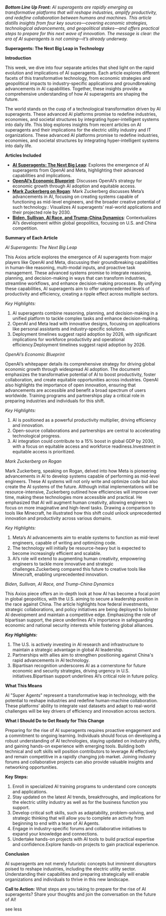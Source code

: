**_Bottom Line Up Front:_** _AI superagents are rapidly emerging as transformative platforms that will reshape industries, amplify productivity, and redefine collaboration between humans and machines. This article distills insights from four key sources—covering economic strategies, technological advancements, and geopolitical stakes—and offers practical steps to prepare for this next wave of innovation. The message is clear: the era of AI superagents is not coming—it’s already underway._

**Superagents: The Next Big Leap in Technology**

**Introduction**

This week, we dive into four separate articles that shed light on the rapid evolution and implications of AI superagents. Each article explores different facets of this transformative technology, from economic strategies and geopolitical impacts to industry-specific applications and groundbreaking advancements in AI capabilities. Together, these insights provide a comprehensive understanding of how AI superagents are shaping the future.

The world stands on the cusp of a technological transformation driven by AI superagents. These advanced AI platforms promise to redefine industries, economies, and societal structures by integrating hyper-intelligent systems into daily life. This blog explores insights from recent articles on AI superagents and their implications for the electric utility industry and IT organizations. These advanced AI platforms promise to redefine industries, economies, and societal structures by integrating hyper-intelligent systems into daily life.

**Articles Included**

*   [**AI Superagents: The Next Big Leap**](https://mcas-proxyweb.mcas.ms/certificate-checker?login=false&originalUrl=https%3A%2F%2Fwww.axios.com.mcas.ms%2F2025%2F01%2F19%2Fai-superagent-openai-meta%3FMcasTsid%3D11522&McasCSRF=55276e28c5108cb310cf3cd7b085f5ecf5f2729bc0623bee6f93fb4cec968e92 "https://www.axios.com/2025/01/19/ai-superagent-openai-meta"): Explores the emergence of AI superagents from OpenAI and Meta, highlighting their advanced capabilities and implications.
*   [**OpenAI’s Economic Blueprint**](https://mcas-proxyweb.mcas.ms/certificate-checker?login=false&originalUrl=https%3A%2F%2Fopenai.com.mcas.ms%2Fglobal-affairs%2Fopenais-economic-blueprint%2F%3FMcasTsid%3D11522&McasCSRF=55276e28c5108cb310cf3cd7b085f5ecf5f2729bc0623bee6f93fb4cec968e92 "https://openai.com/global-affairs/openais-economic-blueprint/"): Discusses OpenAI’s strategy for economic growth through AI adoption and equitable access.
*   [**Mark Zuckerberg on Rogan**](https://mcas-proxyweb.mcas.ms/certificate-checker?login=false&originalUrl=https%3A%2F%2Fedisonintl-my.sharepoint.com.mcas.ms%2F%3Av%3A%2Fr%2Fpersonal%2Fted_tschopp_sce_com%2FDocuments%2FMicrosoft%2520Teams%2520Chat%2520Files%2FMark%2520Z%2520on%2520Rogan%2520on%2520AI.mov%3Fcsf%3D1%26web%3D1%26e%3DKcf5CM%26nav%3DeyJyZWZlcnJhbEluZm8iOnsicmVmZXJyYWxBcHAiOiJTdHJlYW1XZWJBcHAiLCJyZWZlcnJhbFZpZXciOiJTaGFyZURpYWxvZy1MaW5rIiwicmVmZXJyYWxBcHBQbGF0Zm9ybSI6IldlYiIsInJlZmVycmFsTW9kZSI6InZpZXcifX0%253D%26McasTsid%3D11522&McasCSRF=55276e28c5108cb310cf3cd7b085f5ecf5f2729bc0623bee6f93fb4cec968e92 "https://edisonintl-my.sharepoint.com/:v:/r/personal/ted_tschopp_sce_com/Documents/Microsoft%20Teams%20Chat%20Files/Mark%20Z%20on%20Rogan%20on%20AI.mov?csf=1&web=1&e=Kcf5CM&nav=eyJyZWZlcnJhbEluZm8iOnsicmVmZXJyYWxBcHAiOiJTdHJlYW1XZWJBcHAiLCJyZWZlcnJhbFZpZXciOiJTaGFyZURpYWxvZy1MaW5rIiwicmVmZXJyYWxBcHBQbGF0Zm9ybSI6IldlYiIsInJlZmVycmFsTW9kZSI6InZpZXcifX0%3D"): Mark Zuckerberg discusses Meta’s advancements in AI, focusing on creating systems capable of functioning as mid-level engineers, and the broader creative potential of such technology.: Visualizes AI superagents’ real-world applications and their projected role by 2030.
*   [**Biden, Sullivan, AI Race, and Trump-China Dynamics**](https://mcas-proxyweb.mcas.ms/certificate-checker?login=false&originalUrl=https%3A%2F%2Fwww.axios.com.mcas.ms%2F2025%2F01%2F18%2Fbiden-sullivan-ai-race-trump-china%3FMcasTsid%3D11522&McasCSRF=55276e28c5108cb310cf3cd7b085f5ecf5f2729bc0623bee6f93fb4cec968e92 "https://www.axios.com/2025/01/18/biden-sullivan-ai-race-trump-china"): Contextualizes AI’s development within global geopolitics, focusing on U.S. and China competition.

**Summary of Each Article**

_AI Superagents: The Next Big Leap_

This Axios article explores the emergence of AI superagents from major players like OpenAI and Meta, discussing their groundbreaking capabilities in human-like reasoning, multi-modal inputs, and proactive task management. These advanced systems promise to integrate reasoning, planning, and decision-making in ways that can transform industries, streamline workflows, and enhance decision-making processes. By unifying these capabilities, AI superagents aim to offer unprecedented levels of productivity and efficiency, creating a ripple effect across multiple sectors.

_Key Highlights:_

1.  AI superagents combine reasoning, planning, and decision-making in a unified platform to tackle complex tasks and enhance decision-making.
2.  OpenAI and Meta lead with innovative designs, focusing on applications like personal assistants and industry-specific solutions.
3.  Deployment timelines suggest rapid adoption by 2026, with significant implications for workforce productivity and operational efficiency.Deployment timelines suggest rapid adoption by 2026.

_OpenAI’s Economic Blueprint_

OpenAI’s whitepaper details its comprehensive strategy for driving global economic growth through widespread AI adoption. The document emphasizes the transformative potential of AI to boost productivity, foster collaboration, and create equitable opportunities across industries. OpenAI also highlights the importance of open innovation, ensuring that advancements are accessible and benefit a broad spectrum of users worldwide. Training programs and partnerships play a critical role in preparing industries and individuals for this shift.

_Key Highlights:_

1.  AI is positioned as a powerful productivity multiplier, driving efficiency and innovation.
2.  Open-source collaborations and partnerships are central to accelerating technological progress.
3.  AI integration could contribute to a 15% boost in global GDP by 2030, with a focus on equitable access and workforce readiness.Investment in equitable access is prioritized.

_Mark Zuckerberg on Rogan_

Mark Zuckerberg, speaking on Rogan, delved into how Meta is pioneering advancements in AI to develop systems capable of performing as mid-level engineers. These AI systems will not only write and optimize code but also create the AI systems of the future. Although initial implementations will be resource-intensive, Zuckerberg outlined how efficiencies will improve over time, making these technologies more accessible and practical. He emphasized that AI will augment human creativity, allowing engineers to focus on more imaginative and high-level tasks. Drawing a comparison to tools like Minecraft, he illustrated how this shift could unlock unprecedented innovation and productivity across various domains.

_Key Highlights:_

1.  Meta’s AI advancements aim to enable systems to function as mid-level engineers, capable of writing and optimizing code.
2.  The technology will initially be resource-heavy but is expected to become increasingly efficient and scalable.
3.  AI’s role will extend to augmenting human creativity, empowering engineers to tackle more innovative and strategic challenges.Zuckerberg compared this future to creative tools like Minecraft, enabling unprecedented innovation.

_Biden, Sullivan, AI Race, and Trump-China Dynamics_

This Axios piece offers an in-depth look at how AI has become a focal point in global geopolitics, with the U.S. aiming to secure a leadership position in the race against China. The article highlights how federal investments, strategic collaborations, and policy initiatives are being deployed to bolster AI development and maintain a competitive edge. Emphasizing the role of bipartisan support, the piece underlines AI's importance in safeguarding economic and national security interests while fostering global alliances.

_**Key Highlights:**_

1.  The U.S. is actively investing in AI research and infrastructure to maintain a strategic advantage in global AI leadership.
2.  Partnerships with allies aim to strengthen positioning against China's rapid advancements in AI technology.
3.  Bipartisan recognition underscores AI as a cornerstone for future economic and security strategies, driving urgency in U.S. initiatives.Bipartisan support underlines AI’s critical role in future policy.

**What This Means**

AI "Super Agents" represent a transformative leap in technology, with the potential to reshape industries and redefine human-machine collaboration. These platforms’ ability to integrate vast datasets and adapt to real-world challenges will be key drivers of efficiency and innovation across sectors.

**What I Should Do to Get Ready for This Change**

Preparing for the rise of AI superagents requires proactive engagement and a commitment to ongoing learning. Individuals should focus on developing a robust understanding of AI technologies, staying updated on industry shifts, and gaining hands-on experience with emerging tools. Building both technical and soft skills will position contributors to leverage AI effectively and remain competitive in a rapidly changing job market. Joining industry forums and collaborative projects can also provide valuable insights and networking opportunities.

**Key Steps:**

1.  Enroll in specialized AI training programs to understand core concepts and applications.
2.  Stay updated on the latest AI trends, breakthroughs, and implications for the electric utility industry as well as for the business function you support.
3.  Develop critical soft skills, such as adaptability, problem-solving, and strategic thinking that will allow you to complete an activity from beginning to end with a team of AI Agents.
4.  Engage in industry-specific forums and collaborative initiatives to expand your knowledge and connections.
5.  Undertake hands-on projects with AI tools to build practical expertise and confidence.Explore hands-on projects to gain practical experience.

**Conclusion**

AI superagents are not merely futuristic concepts but imminent disruptors poised to reshape industries, including the electric utility sector. Understanding their capabilities and preparing strategically will enable organizations and individuals to thrive in this new landscape.

**Call to Action:** What steps are you taking to prepare for the rise of AI superagents? Share your thoughts and join the conversation on the future of AI!

see less